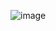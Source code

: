![image](https://user-images.githubusercontent.com/53370870/126811403-5bd4f1ef-1cb4-4854-899f-f0f1859266a8.png)

